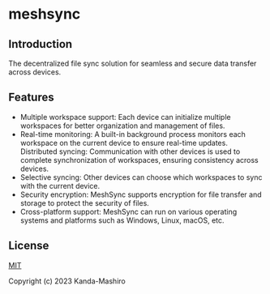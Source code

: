 # meshsync

## Introduction

The decentralized file sync solution for seamless and secure data transfer across devices.

## Features

- Multiple workspace support: Each device can initialize multiple workspaces for better organization and management of files.
- Real-time monitoring: A built-in background process monitors each workspace on the current device to ensure real-time updates.
Distributed syncing: Communication with other devices is used to complete synchronization of workspaces, ensuring consistency across devices.
- Selective syncing: Other devices can choose which workspaces to sync with the current device.
- Security encryption: MeshSync supports encryption for file transfer and storage to protect the security of files.
- Cross-platform support: MeshSync can run on various operating systems and platforms such as Windows, Linux, macOS, etc.

## License

[MIT](https://opensource.org/licenses/MIT)

Copyright (c) 2023 Kanda-Mashiro
